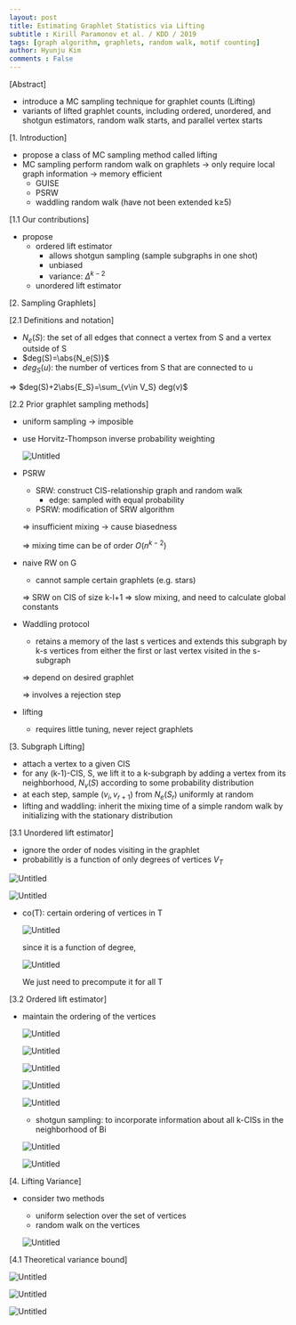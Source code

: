 ```yaml
---
layout: post
title: Estimating Graphlet Statistics via Lifting
subtitle : Kirill Paramonov et al. / KDD / 2019
tags: [graph algorithm, graphlets, random walk, motif counting]
author: Hyunju Kim
comments : False
---
```



[Abstract]

- introduce a MC sampling technique for graphlet counts (Lifting)
- variants of lifted graphlet counts, including ordered, unordered, and shotgun estimators, random walk starts, and parallel vertex starts

[1. Introduction]

- propose a class of MC sampling method called lifting
- MC sampling perform random walk on graphlets → only require local graph information → memory efficient
    - GUISE
    - PSRW
    - waddling random walk (have not been extended k≥5)

[1.1 Our contributions]

- propose
    - ordered lift estimator
        - allows shotgun sampling (sample subgraphs in one shot)
        - unbiased
        - variance: $\Delta^{k-2}$
    - unordered lift estimator
    

[2. Sampling Graphlets]

[2.1 Definitions and notation]

- $N_e(S)$: the set of all edges that connect a vertex from S and a vertex outside of S
- $deg(S)=\abs{N_e(S)}$
- $deg_S(u)$: the number of vertices from S that are connected to u

⇒ $deg(S)+2\abs{E_S}=\sum_{v\in V_S} deg(v)$

[2.2 Prior graphlet sampling methods]

- uniform sampling → imposible
- use Horvitz-Thompson inverse probability weighting
    
    ![Untitled](/assets/img/lifting/Untitled.png)
    
- PSRW
    - SRW: construct CIS-relationship graph and random walk
        - edge: sampled with equal probability
    - PSRW: modification of SRW algorithm
    
    ⇒ insufficient mixing → cause biasedness
    
    ⇒ mixing time can be of order $O(n^{k-2})$
    
- naive RW on G
    - cannot sample certain graphlets (e.g. stars)
    
    ⇒ SRW on CIS of size k-l+1 ⇒ slow mixing, and need to calculate global constants
    
- Waddling protocol
    - retains a memory of the last s vertices and extends this subgraph by k-s vertices from either the first or last vertex visited in the s-subgraph
    
    ⇒ depend on desired graphlet
    
    ⇒ involves a rejection step
    
- lifting
    - requires little tuning, never reject graphlets

[3. Subgraph Lifting]

- attach a vertex to a given CIS
- for any (k-1)-CIS, S, we lift it to a k-subgraph by adding a vertex from its neighborhood, $N_v(S)$ according to some probability distribution
- at each step, sample $(v_i, v_{r+1})$ from $N_e(S_r)$ uniformly at random
- lifting and waddling: inherit the mixing time of a simple random walk by initializing with the stationary distribution

[3.1 Unordered lift estimator]

- ignore the order of nodes visiting in the graphlet
- probabilitly is a function of only degrees of vertices $V_T$

![Untitled](/assets/img/lifting/Untitled%201.png)

![Untitled](/assets/img/lifting/Untitled%202.png)

- co(T): certain ordering of vertices in T
    
    ![Untitled](/assets/img/lifting/Untitled%203.png)
    
    since it is a function of degree,
    
    ![Untitled](/assets/img/lifting/Untitled%204.png)
    
    We just need to precompute it for all T
    

[3.2 Ordered lift estimator]

- maintain the ordering of the vertices
    
    ![Untitled](/assets/img/lifting/Untitled%205.png)
    
    ![Untitled](/assets/img/lifting/Untitled%206.png)
    
    ![Untitled](/assets/img/lifting/Untitled%207.png)
    
    ![Untitled](/assets/img/lifting/Untitled%208.png)
    
    ![Untitled](/assets/img/lifting/Untitled%209.png)
    
    - shotgun sampling: to incorporate information about all k-CISs in the neighborhood of Bi
    
    ![Untitled](/assets/img/lifting/Untitled%2010.png)
    
    ![Untitled](/assets/img/lifting/Untitled%2011.png)
    

[4. Lifting Variance]

- consider two methods
    - uniform selection over the set of vertices
    - random walk on the vertices
    
    ![Untitled](/assets/img/lifting/Untitled%2012.png)
    

[4.1 Theoretical variance bound]

![Untitled](/assets/img/lifting/Untitled%2013.png)

![Untitled](/assets/img/lifting/Untitled%2014.png)

![Untitled](/assets/img/lifting/Untitled%2015.png)